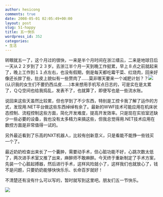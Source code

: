 ```yaml
---
author: hesicong
comments: true
date: 2008-05-01 02:05:49+00:00
layout: post
slug: 51-happy
title: 五一快乐
wordpress_id: 352
categories:
- 生活
---
```


转眼就五一了，这个月过的很快，一来是半个月时间在浙江缙云，二来是地球日后一天从２２岁到了２３岁。去浙江半个月一天到晚工作挺累，早上８点之前就起来了，晚上工作到１１点左右，也没有假期，倒是每天都吃霉干菜、红烧肉，回来好像还长胖了些，肚皮上貌似有一些赘肉了……莫非哪天要来一个减肥计划？？![](http://www.hesicong.net/blog/image/face/Haha.gif)(认识我的女生们不要扔西瓜皮……)本来想用手机写点日志的，可是实在是太累了，ＱＱ空间也给我捣乱，发表不了，也就算了，即便写也是一些流水账。

说回来这些天虽然比较累，但也学到了不少东西，特别是工控卡我了解了运作的方式，发现用.NET平台做这些东西绰绰有余了。最新的WWF技术可能应用在机床状态控制、流程控制这些方面，简化开发难度，提高开发效率。只是现在实验室还缺少一些必要的设备，我也没有太多精力来搞这些，但我总觉得用.NET技术应用在数控方面是非常值得一试的。

另外最近看到了乐高的NXT机器人，比较有创新意义，只是看能不能挣一些钱买一个了。

最近奶奶检查出来长了一个囊肿，需要动手术，但心脏功能不好，心跳次数太低了，两次进手术室又推了出来，麻醉师不敢麻醉。今天终于重新制定了手术方案，先装一个心脏起搏器，然后进行手术，这样风险就小了，这样我们也就放心了，钱不是问题，只要奶奶能够快快乐乐、长命百岁就好！

不清楚还有没有什么可以写的，暂时就写到这里吧。朋友们五一节快乐。

[](/images/others/9.jpg)![](/images/others/image/thumb/9.jpg)
